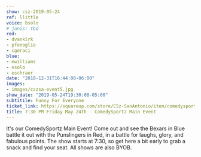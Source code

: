 ```yaml
---
show: csz-2019-05-24
ref: llittle
voice: bsolo
# janis: tbd
red:
- dvankirk
- pfenoglio
- cgeraci
blue:
- mwilliams
- esolo
- eschraer
date: "2018-12-31T16:44:08-06:00"
images:
- images/cszsa-event5.jpg
show_date: "2019-05-24T19:30:00-05:00"
subtitile: Funny For Everyone
ticket_link: https://squareup.com/store/CSz-SanAntonio/item/comedysportz-friday-may-2
title: 7:30 PM Friday May 24th - ComedySportz Main Event
---
```


It's our ComedySportz Main Event! Come out and see the Bexars in Blue battle it out with the Punslingers in Red, in a battle for laughs, glory, and fabulous points. The show starts at 7:30, so get here a bit early to grab a snack and find your seat. All shows are also BYOB.
